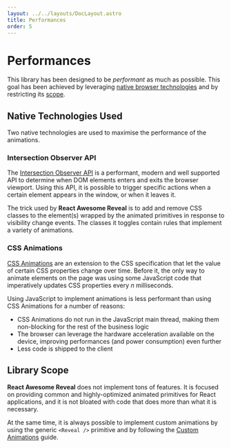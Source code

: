 ```yaml
---
layout: ../../layouts/DocLayout.astro
title: Performances
order: 5
---
```


# Performances

This library has been designed to be _performant_ as much as possible. This goal has been achieved by leveraging [native browser technologies](#native-technologies-used) and by restricting its [scope](#library-scope).

## Native Technologies Used

Two native technologies are used to maximise the performance of the animations.

### Intersection Observer API

The [Intersection Observer API](https://developer.mozilla.org/en-US/docs/Web/API/Intersection_Observer_API) is a performant, modern and well supported API to determine when DOM elements enters and exits the browser viewport. Using this API, it is possible to trigger specific actions when a certain element appears in the window, or when it leaves it.

The trick used by **React Awesome Reveal** is to add and remove CSS classes to the element(s) wrapped by the animated primitives in response to visibility change events. The classes it toggles contain rules that implement a variety of animations.

### CSS Animations

[CSS Animations](https://developer.mozilla.org/en-US/docs/Web/CSS/CSS_Animations) are an extension to the CSS specification that let the value of certain CSS properties change over time. Before it, the only way to animate elements on the page was using some JavaScript code that imperatively updates CSS properties every _n_ milliseconds.

Using JavaScript to implement animations is less performant than using CSS Animations for a number of reasons:

- CSS Animations do not run in the JavaScript main thread, making them non-blocking for the rest of the business logic
- The browser can leverage the hardware acceleration available on the device, improving performances (and power consumption) even further
- Less code is shipped to the client

## Library Scope

**React Awesome Reveal** does not implement tons of features. It is focused on providing common and highly-optimized animated primitives for React applications, and it is not bloated with code that does more than what it is necessary.

At the same time, it is always possible to implement custom animations by using the generic `<Reveal />` primitive and by following the [Custom Animations](/docs/custom-animations) guide.
